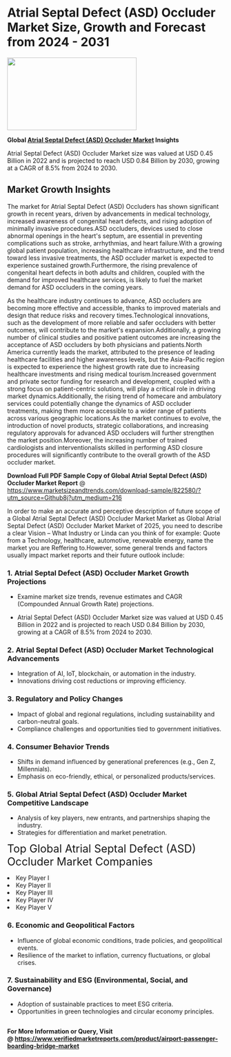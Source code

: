 <H1>Atrial Septal Defect (ASD) Occluder Market Size, Growth and Forecast from 2024 - 2031</H1><img class="aligncenter size-medium wp-image-584254" src="https://thirdeyenews.in/wp-content/uploads/2024/09/Global-Market-Research-300x168.jpeg" alt="" width="300" height="168" /><p><strong>Global&nbsp;<a href="https://www.marketsizeandtrends.com/download-sample/822580/?utm_source=Github8j?utm_medium=216">Atrial Septal Defect (ASD) Occluder Market</a> Insights</strong></p><p>Atrial Septal Defect (ASD) Occluder Market size was valued at USD 0.45 Billion in 2022 and is projected to reach USD 0.84 Billion by 2030, growing at a CAGR of 8.5% from 2024 to 2030.</p><p><h2>Market Growth Insights</h2> <p>The market for Atrial Septal Defect (ASD) Occluders has shown significant growth in recent years, driven by advancements in medical technology, increased awareness of congenital heart defects, and rising adoption of minimally invasive procedures.ASD occluders, devices used to close abnormal openings in the heart's septum, are essential in preventing complications such as stroke, arrhythmias, and heart failure.With a growing global patient population, increasing healthcare infrastructure, and the trend toward less invasive treatments, the ASD occluder market is expected to experience sustained growth.Furthermore, the rising prevalence of congenital heart defects in both adults and children, coupled with the demand for improved healthcare services, is likely to fuel the market demand for ASD occluders in the coming years.</p> <p>As the healthcare industry continues to advance, ASD occluders are becoming more effective and accessible, thanks to improved materials and design that reduce risks and recovery times.Technological innovations, such as the development of more reliable and safer occluders with better outcomes, will contribute to the market's expansion.Additionally, a growing number of clinical studies and positive patient outcomes are increasing the acceptance of ASD occluders by both physicians and patients.North America currently leads the market, attributed to the presence of leading healthcare facilities and higher awareness levels, but the Asia-Pacific region is expected to experience the highest growth rate due to increasing healthcare investments and rising medical tourism.Increased government and private sector funding for research and development, coupled with a strong focus on patient-centric solutions, will play a critical role in driving market dynamics.Additionally, the rising trend of homecare and ambulatory services could potentially change the dynamics of ASD occluder treatments, making them more accessible to a wider range of patients across various geographic locations.As the market continues to evolve, the introduction of novel products, strategic collaborations, and increasing regulatory approvals for advanced ASD occluders will further strengthen the market position.Moreover, the increasing number of trained cardiologists and interventionalists skilled in performing ASD closure procedures will significantly contribute to the overall growth of the ASD occluder market.<p><span class=""><strong>Download Full PDF Sample Copy of Global Atrial Septal Defect (ASD) Occluder Market Report</strong> @ <a href="https://www.marketsizeandtrends.com/download-sample/822580/?utm_source=Github8j?utm_medium=216" target="_blank">https://www.marketsizeandtrends.com/download-sample/822580/?utm_source=Github8j?utm_medium=216</a></span></p><p>In order to make an accurate and perceptive description of future scope of a Global&nbsp;Atrial Septal Defect (ASD) Occluder Market Market as Global&nbsp;Atrial Septal Defect (ASD) Occluder Market Market of 2025, you need to describe a clear Vision &ndash; What Industry or Linda can you think of for example: Quote from a Technology, healthcare, automotive, renewable energy, name the market you are Reffering to.However, some general trends and factors usually impact market reports and their future outlook include:</p><h3>1.&nbsp;<strong>Atrial Septal Defect (ASD) Occluder Market Growth Projections</strong></h3><ul><li>Examine market size trends, revenue estimates and CAGR (Compounded Annual Growth Rate) projections.</li><li><p>Atrial Septal Defect (ASD) Occluder Market size was valued at USD 0.45 Billion in 2022 and is projected to reach USD 0.84 Billion by 2030, growing at a CAGR of 8.5% from 2024 to 2030.</p></li></ul><h3>2.&nbsp;<strong>Atrial Septal Defect (ASD) Occluder Market Technological Advancements</strong></h3><ul><li>Integration of AI, IoT, blockchain, or automation in the industry.</li><li>Innovations driving cost reductions or improving efficiency.</li></ul><h3>3.&nbsp;<strong>Regulatory and Policy Changes</strong></h3><ul><li>Impact of global and regional regulations, including sustainability and carbon-neutral goals.</li><li>Compliance challenges and opportunities tied to government initiatives.</li></ul><h3>4.&nbsp;<strong>Consumer Behavior Trends</strong></h3><ul><li>Shifts in demand influenced by generational preferences (e.g., Gen Z, Millennials).</li><li>Emphasis on eco-friendly, ethical, or personalized products/services.</li></ul><h3>5.&nbsp;<strong>Global Atrial Septal Defect (ASD) Occluder Market Competitive Landscape</strong></h3><ul><li>Analysis of key players, new entrants, and partnerships shaping the industry.</li><li>Strategies for differentiation and market penetration.</li></ul><p data-pm-slice="1 1 []"><span style="color: inherit; font-family: inherit; font-size: 25px;">Top Global Atrial Septal Defect (ASD) Occluder Market Companies</span></p><div class="" data-test-id=""><p><li>Key Player I</li><li> Key Player II</li><li> Key Player III</li><li> Key Player IV</li><li> Key Player V</li></p></div><h3>6.&nbsp;<strong>Economic and Geopolitical Factors</strong></h3><ul><li>Influence of global economic conditions, trade policies, and geopolitical events.</li><li>Resilience of the market to inflation, currency fluctuations, or global crises.</li></ul><h3>7.&nbsp;<strong>Sustainability and ESG (Environmental, Social, and Governance)</strong></h3><ul><li>Adoption of sustainable practices to meet ESG criteria.</li><li>Opportunities in green technologies and circular economy principles.</li></ul><h2><strong style="font-size: 14px;">For More Information or Query, Visit @&nbsp;</strong><a style="background-color: #ffffff; font-size: 14px;" href="https://www.marketsizeandtrends.com/report/atrial-septal-defect-asd-occluder-market/" target="_blank">https://www.verifiedmarketreports.com/product/airport-passenger-boarding-bridge-market</a></h2>